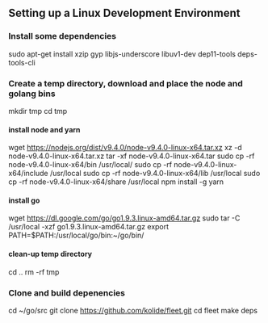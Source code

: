 
## Setting up a Linux Development Environment

### Install some dependencies

sudo apt-get install xzip gyp libjs-underscore libuv1-dev dep11-tools deps-tools-cli 

### Create a temp directory, download and place the **node** and **golang** bins 
mkdir tmp
cd tmp

#### install **node** and **yarn**
wget https://nodejs.org/dist/v9.4.0/node-v9.4.0-linux-x64.tar.xz
xz -d node-v9.4.0-linux-x64.tar.xz
tar -xf node-v9.4.0-linux-x64.tar
sudo cp -rf node-v9.4.0-linux-x64/bin /usr/local/
sudo cp -rf node-v9.4.0-linux-x64/include /usr/local
sudo cp -rf node-v9.4.0-linux-x64/lib /usr/local
sudo cp -rf node-v9.4.0-linux-x64/share /usr/local
npm install -g yarn

#### install **go**
wget https://dl.google.com/go/go1.9.3.linux-amd64.tar.gz
sudo tar -C /usr/local -xzf go1.9.3.linux-amd64.tar.gz
export PATH=$PATH:/usr/local/go/bin:~/go/bin/

#### clean-up temp directory
cd ..
rm -rf tmp

### Clone and build depenencies
cd ~/go/src
git clone https://github.com/kolide/fleet.git
cd fleet
make deps
